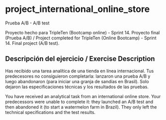 # project_international_online_store
Prueba A/B - A/B test

Proyecto hecho para TripleTen (Bootcamp online) - Sprint 14. Proyecto final (Prueba A/B) / Project completed for TripleTen (Online Bootcamp) - Sprint 14. Final project (A/B test).

## Descripción del ejercicio / Exercise Description
Has recibido una tarea analítica de una tienda en línea internacional. Tus predecesores no consiguieron completarla: lanzaron una prueba A/B y luego abandonaron (para iniciar una granja de sandías en Brasil). Solo dejaron las especificaciones técnicas y los resultados de las pruebas.

You have received an analytical task from an international online store. Your predecessors were unable to complete it: they launched an A/B test and then abandoned it (to start a watermelon farm in Brazil). They only left the technical specifications and the test results.
